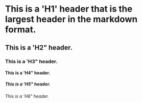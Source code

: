 # This is a 'H1' header that is the largest header in the markdown format.
## This is a 'H2" header.
### This is a 'H3" header.
#### This is a 'H4" header.
##### This is a 'H5" header.
###### This is a 'H6" header.
